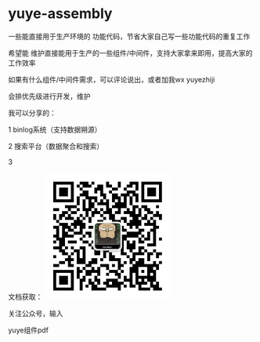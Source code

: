# yuye-assembly
一些能直接用于生产环境的 功能代码，节省大家自己写一些功能代码的重复工作

希望能 维护直接能用于生产的一些组件/中间件，支持大家拿来即用，提高大家的工作效率

如果有什么组件/中间件需求，可以评论说出，或者加我wx yuyezhiji

会排优先级进行开发，维护

我可以分享的：

1 binlog系统（支持数据朔源）

2 搜索平台（数据聚合和搜索）

3 

文档获取：
![Image text](https://github.com/a25017012/yuye-assembly/blob/main/1.jpg)

关注公众号，输入

yuye组件pdf
